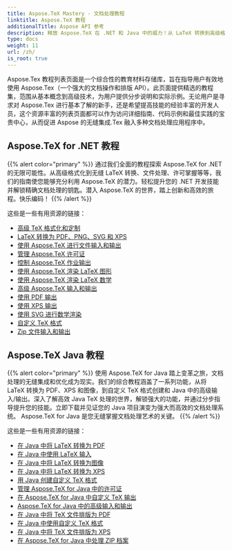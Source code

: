 ```yaml
---
title: Aspose.TeX Mastery - 文档处理教程
linktitle: Aspose.TeX 教程
additionalTitle: Aspose API 参考
description: 释放 Aspose.TeX 在 .NET 和 Java 中的威力！从 LaTeX 转换到高级格式化，这些教程指导新手到专业开发人员。快乐编码！
type: docs
weight: 11
url: /zh/
is_root: true
---
```


Aspose.Tex 教程列表页面是一个综合性的教育材料存储库，旨在指导用户有效地使用 Aspose.Tex（一个强大的文档操作和排版 API）。此页面提供精选的教程集，范围从基本概念到高级技术，为用户提供分步说明和实际示例。无论用户是寻求对 Aspose.Tex 进行基本了解的新手，还是希望提高技能的经验丰富的开发人员，这个资源丰富的列表页面都可以作为访问详细指南、代码示例和最佳实践的宝贵中心，从而促进 Aspose 的无缝集成.Tex 融入多种文档处理应用程序中。

## Aspose.TeX for .NET 教程
{{% alert color="primary" %}}
通过我们全面的教程探索 Aspose.TeX for .NET 的无限可能性。从高级格式化到无缝 LaTeX 转换、文件处理、许可掌握等等，我们的指南使您能够充分利用 Aspose.TeX 的潜力。轻松提升您的 .NET 开发技能并解锁精确文档处理的钥匙。潜入 Aspose.TeX 的世界，踏上创新和高效的旅程。快乐编码！
{{% /alert %}}

这些是一些有用资源的链接：
 
- [高级 TeX 格式化和定制](./net/advanced-formatting-and-customization/)
- [LaTeX 转换为 PDF、PNG、SVG 和 XPS](./net/latex-conversion/)
- [使用 Aspose.TeX 进行文件输入和输出](./net/file-input-output/)
- [管理 Aspose.TeX 许可证](./net/licensing/)
- [控制 Aspose.TeX 作业输出](./net/job-output/)
- [使用 Aspose.TeX 渲染 LaTeX 图形](./net/render-latex-figures/)
- [使用 Aspose.TeX 渲染 LaTeX 数学](./net/render-latex-math/)
- [高级 Aspose.TeX 输入和输出](./net/advanced-io/)
- [使用 PDF 输出](./net/pdf-output/)
- [使用 XPS 输出](./net/xps-output/)
- [使用 SVG 进行数学渲染](./net/svg-math-rendering/)
- [自定义 TeX 格式](./net/custom-tex-formats/)
- [Zip 文件输入和输出](./net/zip-file-io/)


## Aspose.TeX Java 教程
{{% alert color="primary" %}}
使用 Aspose.TeX for Java 踏上变革之旅，文档处理的无缝集成和优化成为现实。我们的综合教程涵盖了一系列功能，从将 LaTeX 转换为 PDF、XPS 和图像，到自定义 TeX 格式创建和 Java 中的高级输入/输出。深入了解高效 Java TeX 处理的世界，解锁强大的功能，并通过分步指导提升您的技能。立即下载并见证您的 Java 项目演变为强大而高效的文档处理系统。 Aspose.TeX for Java 是您无缝掌握文档处理艺术的关键。
{{% /alert %}}

这些是一些有用资源的链接：

- [在 Java 中将 LaTeX 转换为 PDF](./java/converting-lato-pdf/)
- [在 Java 中使用 LaTeX 输入](./java/working-with-lainputs/)
- [在 Java 中将 LaTeX 转换为图像](./java/converting-lato-images/)
- [在 Java 中将 LaTeX 转换为 XPS](./java/converting-lato-xps/)
- [用 Java 创建自定义 TeX 格式](./java/custom-format/)
- [管理 Aspose.TeX for Java 中的许可证](./java/managing-licenses/)
- [在 Aspose.TeX for Java 中自定义 TeX 输出](./java/customizing-output/)
- [Aspose.TeX for Java 中的高级输入和输出](./java/advanced-io/)
- [在 Java 中将 TeX 文件排版为 PDF](./java/typesetting-tex-to-pdf/)
- [在 Java 中使用自定义 TeX 格式](./java/custom-tex-formats/)
- [在 Java 中将 TeX 文件排版为 XPS](./java/typesetting-tex-to-xps/)
- [在 Aspose.TeX for Java 中处理 ZIP 档案](./java/zip-archives/)

